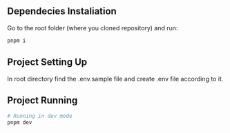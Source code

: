 ## Dependecies Instaliation
Go to the root folder (where you cloned repository) and run:
```bash
pnpm i
```

## Project Setting Up
In root directory find the .env.sample file and create .env file according to it.

## Project Running
```bash
# Running in dev mode
pnpm dev
```